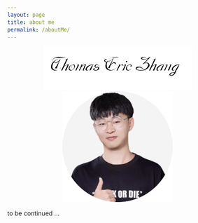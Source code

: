 ```yaml
---
layout: page
title: about me
permalink: /aboutMe/
---
```

<div align=center><img src="/assets/photoAlbum/thomasericzhang.png"></div> 

<div align=center><img src="/assets/photoAlbum/Tommy'sFace.png" width=50%></div> 

to be continued ...

